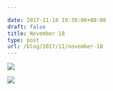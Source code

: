 ```yaml
---

date: 2017-11-18 19:39:00+00:00
draft: false
title: November 18
type: post
url: /blog/2017/11/november-18
---
```




  
   ![](/images/2017-11-18-201711november-18/IMG_2831.jpg)

  

  
   ![](/images/2017-11-18-201711november-18/IMG_2806.jpg)

  


